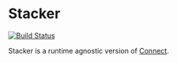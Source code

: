# Stacker

[![Build Status](https://secure.travis-ci.org/capecodehq/stacker.png?branch=master)](http://travis-ci.org/capecodehq/stacker)

Stacker is a runtime agnostic version of [Connect](https://github.com/senchalabs/connect).
